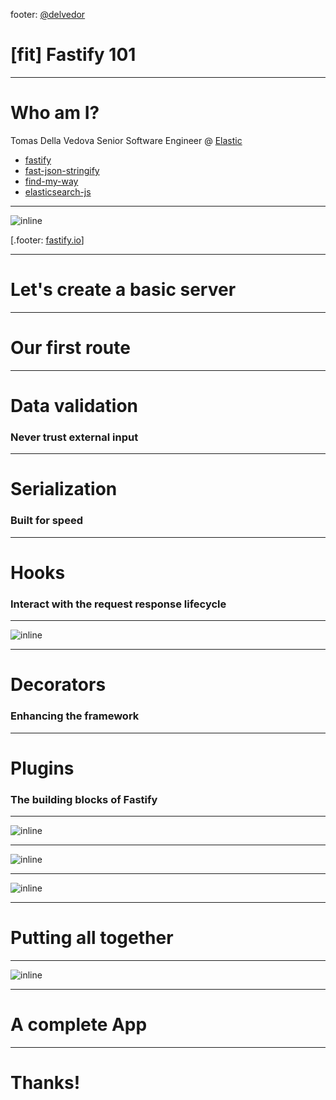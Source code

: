 footer: [@delvedor](https://twitter.com/delvedor)

# [fit] Fastify 101

---

# Who am I?

Tomas Della Vedova
Senior Software Engineer @ [Elastic](https://www.elastic.co)

- [fastify](https://github.com/fastify/fastify)
- [fast-json-stringify](https://github.com/fastify/fast-json-stringify)
- [find-my-way](https://github.com/delvedor/find-my-way)
- [elasticsearch-js](https://github.com/elastic/elasticsearch-js)

---

![inline](images/fastify.png)

[.footer: [fastify.io](https://fastify.io)]

---

# Let's create a basic server

---

# Our first route

---

# Data validation
### Never trust external input

---

# Serialization
### Built for speed

---

# Hooks
### Interact with the request response lifecycle

---

![inline](images/lifecycle.png)

---

# Decorators
### Enhancing the framework

---

# Plugins
### The building blocks of Fastify

---

![inline](images/plugins.png)

---

![inline](images/plugins-decorate.png)

---

![inline](images/plugins-encapsulation.png)

---

# Putting all together

---

![inline](images/architecture.png)

---

# A complete App

---

# Thanks!
